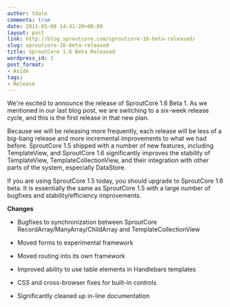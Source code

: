 ```yaml
---
author: tdale
comments: true
date: 2011-05-08 14:41:28+00:00
layout: post
link: http://blog.sproutcore.com/sproutcore-16-beta-released/
slug: sproutcore-16-beta-released
title: SproutCore 1.6 Beta Released
wordpress_id: 1
post_format:
- Aside
tags:
- Release
---
```


We're excited to announce the release of SproutCore 1.6 Beta 1. As we mentioned in our last blog post, we are switching to a six-week release cycle, and this is the first release in that new plan.

Because we will be releasing more frequently, each release will be less of a big-bang release and more incremental improvements to what we had before. SproutCore 1.5 shipped with a number of new features, including TemplateView, and SproutCore 1.6 significantly improves the stability of TemplateView, TemplateCollectionView, and their integration with other parts of the system, especially DataStore.

If you are using SproutCore 1.5 today, you should upgrade to SproutCore 1.6 beta. It is essentially the same as SproutCore 1.5 with a large number of bugfixes and stability/efficiency improvements.

**Changes** 



	
  * Bugfixes to synchronization between SproutCore RecordArray/ManyArray/ChildArray and TemplateCollectionView

	
  * Moved forms to experimental framework

	
  * Moved routing into its own framework

	
  * Improved ability to use table elements in Handlebars templates

	
  * CSS and cross-browser fixes for built-in controls

	
  * Significantly cleaned up in-line documentation



